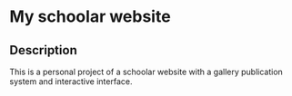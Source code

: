 # My schoolar website


## Description

This is a personal project of a schoolar website with a gallery publication system and interactive interface.
